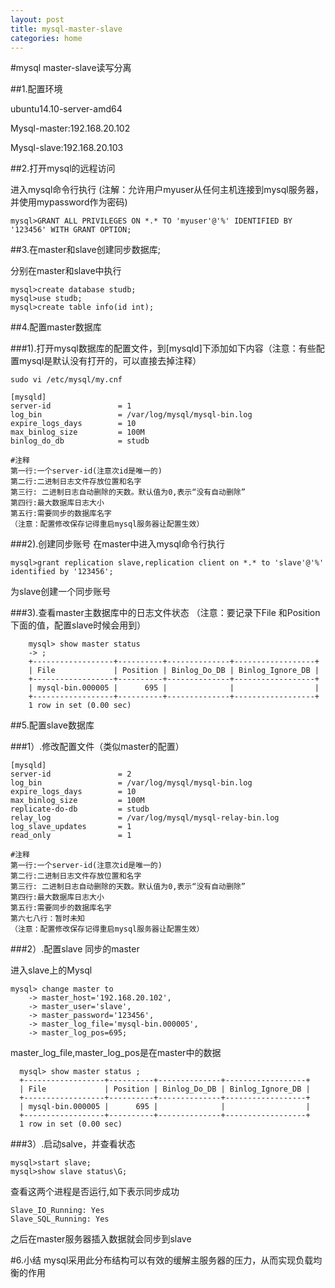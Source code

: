 ```yaml
---
layout: post
title: mysql-master-slave
categories: home
---
```


#mysql master-slave读写分离

##1.配置环境

ubuntu14.10-server-amd64

Mysql-master:192.168.20.102

Mysql-slave:192.168.20.103

##2.打开mysql的远程访问


进入mysql命令行执行
(注解：允许用户myuser从任何主机连接到mysql服务器，并使用mypassword作为密码)

    mysql>GRANT ALL PRIVILEGES ON *.* TO 'myuser'@'%' IDENTIFIED BY '123456' WITH GRANT OPTION;


##3.在master和slave创建同步数据库;

分别在master和slave中执行

    mysql>create database studb;
    mysql>use studb;
    mysql>create table info(id int);

##4.配置master数据库


###1).打开mysql数据库的配置文件，到[mysqld]下添加如下内容（注意：有些配置mysql是默认没有打开的，可以直接去掉注释）


    sudo vi /etc/mysql/my.cnf

    [mysqld]
    server-id               = 1
    log_bin                 = /var/log/mysql/mysql-bin.log
    expire_logs_days        = 10
    max_binlog_size         = 100M
    binlog_do_db            = studb

    #注释
    第一行:一个server-id(注意次id是唯一的)
    第二行:二进制日志文件存放位置和名字
    第三行: 二进制日志自动删除的天数。默认值为0,表示“没有自动删除”
    第四行:最大数据库日志大小
    第五行:需要同步的数据库名字
    （注意：配置修改保存记得重启mysql服务器让配置生效）

###2).创建同步账号
在master中进入mysql命令行执行

    mysql>grant replication slave,replication client on *.* to 'slave'@'%' identified by '123456';

为slave创建一个同步账号

###3).查看master主数据库中的日志文件状态
（注意：要记录下File 和Position下面的值，配置slave时候会用到）

        mysql> show master status
        -> ;
        +------------------+----------+--------------+------------------+
        | File             | Position | Binlog_Do_DB | Binlog_Ignore_DB |
        +------------------+----------+--------------+------------------+
        | mysql-bin.000005 |      695 |              |                  |
        +------------------+----------+--------------+------------------+
        1 row in set (0.00 sec)

##5.配置slave数据库

###1）.修改配置文件（类似master的配置）

    [mysqld]
    server-id               = 2
    log_bin                 = /var/log/mysql/mysql-bin.log
    expire_logs_days        = 10
    max_binlog_size         = 100M
    replicate-do-db         = studb
    relay_log               = /var/log/mysql/mysql-relay-bin.log
    log_slave_updates       = 1
    read_only               = 1

    #注释
    第一行:一个server-id(注意次id是唯一的)
    第二行:二进制日志文件存放位置和名字
    第三行: 二进制日志自动删除的天数。默认值为0,表示“没有自动删除”
    第四行:最大数据库日志大小
    第五行:需要同步的数据库名字
    第六七八行：暂时未知
    （注意：配置修改保存记得重启mysql服务器让配置生效）

###2）.配置slave 同步的master

进入slave上的Mysql

    mysql> change master to
        -> master_host='192.168.20.102',
        -> master_user='slave',
        -> master_password='123456',
        -> master_log_file='mysql-bin.000005',
        -> master_log_pos=695;

master_log_file,master_log_pos是在master中的数据

      mysql> show master status ;
      +------------------+----------+--------------+------------------+
      | File             | Position | Binlog_Do_DB | Binlog_Ignore_DB |
      +------------------+----------+--------------+------------------+
      | mysql-bin.000005 |      695 |              |                  |
      +------------------+----------+--------------+------------------+
      1 row in set (0.00 sec)

###3）.启动salve，并查看状态

    mysql>start slave;
    mysql>show slave status\G;

查看这两个进程是否运行,如下表示同步成功

    Slave_IO_Running: Yes
    Slave_SQL_Running: Yes

之后在master服务器插入数据就会同步到slave

#6.小结
mysql采用此分布结构可以有效的缓解主服务器的压力，从而实现负载均衡的作用
